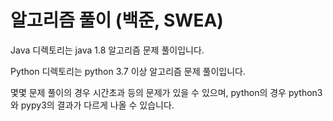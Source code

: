 # 알고리즘 풀이 (백준, SWEA)

Java 디렉토리는 java 1.8 알고리즘 문제 풀이입니다. <br>

Python 디렉토리는 python 3.7 이상 알고리즘 문제 풀이입니다. <br>

몇몇 문제 풀이의 경우 시간초과 등의 문제가 있을 수 있으며, python의 경우 python3와 pypy3의 결과가 다르게 나올 수 있습니다.